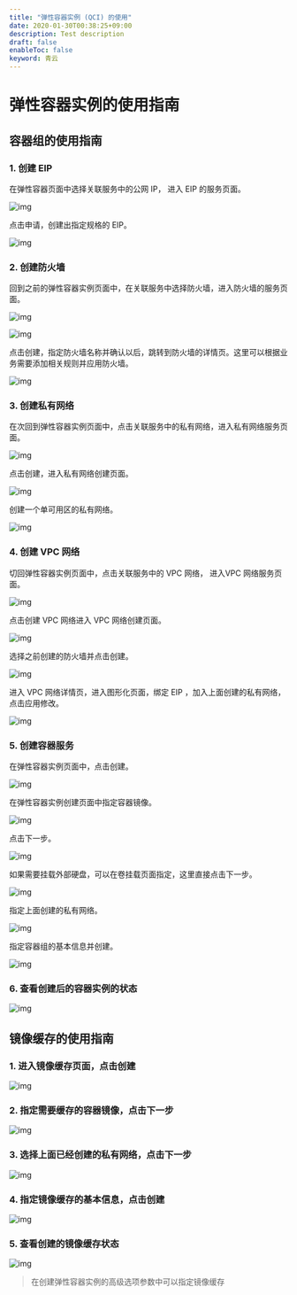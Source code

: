 ```yaml
---
title: "弹性容器实例 (QCI) 的使用"
date: 2020-01-30T00:38:25+09:00
description: Test description
draft: false
enableToc: false
keyword: 青云
---
```


# 弹性容器实例的使用指南

## 容器组的使用指南

### 1. 创建 EIP

在弹性容器页面中选择关联服务中的公网 IP， 进入 EIP 的服务页面。

![img](../Quick-start.assets/ksnip_20201122-154457.png)

点击申请，创建出指定规格的 EIP。

![img](../Quick-start.assets/ksnip_20201122-154827.png)

### 2. 创建防火墙

回到之前的弹性容器实例页面中，在关联服务中选择防火墙，进入防火墙的服务页面。

![img](../Quick-start.assets/ksnip_20201122-155246.png)

![img](../Quick-start.assets/ksnip_20201122-155407.png)

点击创建，指定防火墙名称并确认以后，跳转到防火墙的详情页。这里可以根据业务需要添加相关规则并应用防火墙。

![img](../Quick-start.assets/ksnip_20201122-155859.png)

### 3. 创建私有网络

在次回到弹性容器实例页面中，点击关联服务中的私有网络，进入私有网络服务页面。

![img](../Quick-start.assets/ksnip_20201122-161214.png)

点击创建，进入私有网络创建页面。

![img](../Quick-start.assets/ksnip_20201122-161214.png)

创建一个单可用区的私有网络。

![img](../Quick-start.assets/ksnip_20201122-161614.png)

### 4. 创建 VPC 网络

切回弹性容器实例页面中，点击关联服务中的 VPC 网络， 进入VPC 网络服务页面。

![img](../Quick-start.assets/ksnip_20201122-152647.png)

点击创建 VPC 网络进入 VPC 网络创建页面。

![img](../Quick-start.assets/ksnip_20201122-153608.png)

选择之前创建的防火墙并点击创建。

![img](../Quick-start.assets/ksnip_20201122-160638.png)

进入 VPC 网络详情页，进入图形化页面，绑定 EIP ，加入上面创建的私有网络，点击应用修改。

![img](../Quick-start.assets/ksnip_20201122-162123.png)

### 5. 创建容器服务

在弹性容器实例页面中，点击创建。

![img](../Quick-start.assets/ksnip_20201122-162547.png)

在弹性容器实例创建页面中指定容器镜像。

![img](../Quick-start.assets/ksnip_20201122-163431.png)

点击下一步。

![img](../Quick-start.assets/ksnip_20201122-163431.png)

如果需要挂载外部硬盘，可以在卷挂载页面指定，这里直接点击下一步。

![img](../Quick-start.assets/ksnip_20201122-165257.png)

指定上面创建的私有网络。

![img](../Quick-start.assets/ksnip_20201122-165438.png)

指定容器组的基本信息并创建。

![img](../Quick-start.assets/ksnip_20201122-165612.png)

### 6. 查看创建后的容器实例的状态

![img](../Quick-start.assets/ksnip_20201122-210956.png)

## 镜像缓存的使用指南

### 1. 进入镜像缓存页面，点击创建

![img](../Quick-start.assets/ksnip_20201122-211616.png)

### 2. 指定需要缓存的容器镜像，点击下一步

![img](../Quick-start.assets/ksnip_20201122-211824.png)

### 3. 选择上面已经创建的私有网络，点击下一步

![img](../Quick-start.assets/ksnip_20201122-211954.png)

### 4. 指定镜像缓存的基本信息，点击创建

![img](../Quick-start.assets/ksnip_20201122-212113.png)

### 5. 查看创建的镜像缓存状态

![img](../Quick-start.assets/ksnip_20201122-212651.png)

> 在创建弹性容器实例的高级选项参数中可以指定镜像缓存
